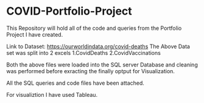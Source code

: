 # COVID-Portfolio-Project

This Repository will hold all of the code and queries from the Portfolio Project I have created.

Link to Dataset: https://ourworldindata.org/covid-deaths
The Above Data set was split into 2 excels
1.CovidDeaths
2.CovidVaccinations

Both the above files were loaded into the SQL server Database and cleaning was performed before exracting the finally optput for Visualization.

All the SQL queries and code files have been attached.

For visualiztion I have used Tableau.

